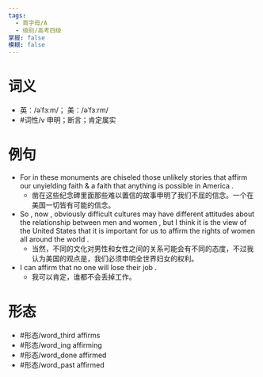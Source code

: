 ```yaml
---
tags:
  - 首字母/A
  - 级别/高考四级
掌握: false
模糊: false
---
```

# 词义
- 英：/əˈfɜːm/； 美：/əˈfɜːrm/
- #词性/v  申明；断言；肯定属实
# 例句
- For in these monuments are chiseled those unlikely stories that affirm our unyielding faith & a faith that anything is possible in America .
	- 凿在这些纪念碑里面那些难以置信的故事申明了我们不屈的信念。一个在美国一切皆有可能的信念。
- So , now , obviously difficult cultures may have different attitudes about the relationship between men and women , but I think it is the view of the United States that it is important for us to affirm the rights of women all around the world .
	- 当然，不同的文化对男性和女性之间的关系可能会有不同的态度，不过我认为美国的观点是，我们必须申明全世界妇女的权利。
- I can affirm that no one will lose their job .
	- 我可以肯定，谁都不会丢掉工作。
# 形态
- #形态/word_third affirms
- #形态/word_ing affirming
- #形态/word_done affirmed
- #形态/word_past affirmed
